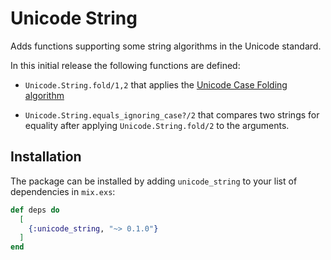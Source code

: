 # Unicode String

Adds functions supporting some string algorithms in the Unicode standard.

In this initial release the following functions are defined:

* `Unicode.String.fold/1,2` that applies the [Unicode Case Folding algorithm](https://www.unicode.org/versions/Unicode13.0.0/ch03.pdf)

* `Unicode.String.equals_ignoring_case?/2` that compares two strings for equality after applying `Unicode.String.fold/2` to the arguments.

## Installation

The package can be installed by adding `unicode_string` to your list of dependencies in `mix.exs`:

```elixir
def deps do
  [
    {:unicode_string, "~> 0.1.0"}
  ]
end
```

